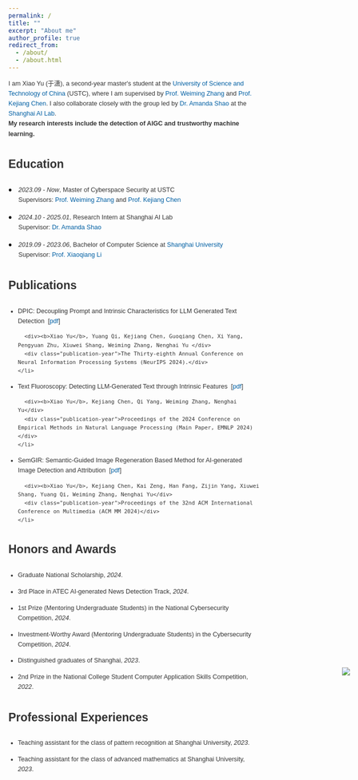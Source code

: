 ```yaml
---
permalink: /
title: ""
excerpt: "About me"
author_profile: true
redirect_from: 
  - /about/
  - /about.html
---
```

<a name="About Me"></a>
<text style="font-size: 0.9em;">
  I am Xiao Yu (于潇), a second-year master's student at the 
  <a href='https://en.wikipedia.org/wiki/University_of_Science_and_Technology_of_China' target="_blank" style="text-decoration: none; color:#005fa3;">University of Science and Technology of China</a> (USTC), where I am supervised by 
  <a href="https://scholar.google.com/citations?user=eTCfl6cAAAAJ&hl=en" target="_blank" style="text-decoration: none; color: #005fa3;">Prof. Weiming Zhang</a> and 
  <a href="http://home.ustc.edu.cn/~chenkj/" target="_blank" style="text-decoration: none; color: #005fa3;">Prof. Kejiang Chen</a>. I also collaborate closely with the group led by <a href="https://amandajshao.github.io/" target="_blank" style="text-decoration: none; color: #005fa3;">Dr. Amanda Shao</a> at the <a href="https://www.shlab.org.cn/" target="_blank" style="text-decoration: none; color: #005fa3;">Shanghai AI Lab</a>. 
  <br><b>My research interests include the detection of AIGC and trustworthy machine learning.</b>

</text>



<h3 style="font-size: 23px;"> Education</h3><a name="Education"></a>
<style>
  body {
    font-family: 'Arial', sans-serif;
    color: #333;
    line-height: 1.6;
  }
  .cv-section {
    margin-bottom: 15px;
    padding-left: 20px; /* Add padding to align with bullet */
  }
  .cv-date {
    margin-bottom: 0px;
    font-size: 0.9em;
    position: relative;
  }
  .cv-date:before {
    content: "• ";
    position: absolute;
    left: -20px; /* Adjust left position to align bullet */
    color: #000;
     top: 50%; /* 定位到父元素的垂直中间 */
  transform: translateY(-50%); /* 通过位移让圆点居中 */
    font-size: 20px;
  }
  .cv-title {
    font-size: 0.9em;
    margin-bottom: 5px;
  }
  .cv-institution {
        font-size: 0.9em;
    margin-bottom: 5px;
  }
  .cv-supervisor {
        font-size: 0.9em;
        margin-bottom: 5px;
  }
</style>
<style>
  body {
    font-family: 'Arial', sans-serif;
    color: #333;
    line-height: 1.6;
  }
  .publication-entry {
    margin-bottom: 10px;
    font-size: 0.9em;
  }
  .publication-bullet {
    color: #FF5733; /* Adjust the color to match the emoji */
    font-size: 0.9em; /* Adjust size as needed */
  }
  .publication-title {
    color: #0000EE; /* Standard link color */
    text-decoration: none; /* No underline */
    font-weight: bold;
     font-size: 0.9em;
  }
  .authors {
    font-weight: bold;
     font-size: 0.9em;
  }
  .publication-year {
    font-style: italic;
     font-size: 0.95em;
  }
ul {
  list-style-position: outside;
  padding-left: 19px
}
</style>




<div class="cv-section">
  <div class="cv-date"><em>2023.09&nbsp;-&nbsp;Now</em>, Master of Cyberspace Security at USTC</div>
  <div class="cv-supervisor">Supervisors: <a href="https://scholar.google.com/citations?user=eTCfl6cAAAAJ&hl=en" target="_blank" style="text-decoration: none; color: #005fa3;">Prof. Weiming Zhang</a> and <a href="http://home.ustc.edu.cn/~chenkj/" target="_blank" style="text-decoration: none; color: #005fa3;">Prof. Kejiang Chen</a></div>
</div>
<div class="cv-section">
  <div class="cv-date"><em>2024.10&nbsp;-&nbsp;2025.01</em>, Research Intern at Shanghai AI Lab</div>
  <div class="cv-supervisor">Supervisor: <a href="https://amandajshao.github.io/" target="_blank" style="text-decoration: none; color: #005fa3;">Dr. Amanda Shao</a></div>
</div>
<div class="cv-section">
  <div class="cv-date"><em>2019.09&nbsp;-&nbsp;2023.06</em>, Bachelor of Computer Science at <a href="https://en.shu.edu.cn/" target="_blank" style="text-decoration: none; color: #005fa3;">Shanghai University</a></div>
  <div class="cv-supervisor">Supervisor: <a href="https://scholar.google.com/citations?hl=zh-CN&user=JGm4z4YAAAAJ" target="_blank" style="text-decoration: none; color: #005fa3;">Prof. Xiaoqiang Li</a></div>
</div>


<h3 style="font-size: 23px;"> Publications</h3><a name="Publications"></a>
<div class="publication-entry">
  <ul>
    <li>
      DPIC: Decoupling Prompt and Intrinsic Characteristics for LLM Generated Text Detection&nbsp;&nbsp;[<a href="https://openreview.net/pdf?id=BZh05P2EoN" target="_blank" style="text-decoration: none; color: #005fa3;">pdf</a>]

      <div><b>Xiao Yu</b>, Yuang Qi, Kejiang Chen, Guoqiang Chen, Xi Yang, Pengyuan Zhu, Xiuwei Shang, Weiming Zhang, Nenghai Yu </div>
      <div class="publication-year">The Thirty-eighth Annual Conference on Neural Information Processing Systems (NeurIPS 2024).</div>
    </li>
  </ul>
  </div>
<div class="publication-entry">
  <ul>
    <li>
      Text Fluoroscopy: Detecting LLM-Generated Text through Intrinsic Features&nbsp;&nbsp;[<a href="https://aclanthology.org/2024.emnlp-main.885.pdf" target="_blank" style="text-decoration: none; color: #005fa3;">pdf</a>]

      <div><b>Xiao Yu</b>, Kejiang Chen, Qi Yang, Weiming Zhang, Nenghai Yu</div>
      <div class="publication-year">Proceedings of the 2024 Conference on Empirical Methods in Natural Language Processing (Main Paper, EMNLP 2024)</div>
    </li>
  </ul>
</div>
<div class="publication-entry">
  <ul>
    <li>
      SemGIR: Semantic-Guided Image Regeneration Based Method for AI-generated Image Detection and Attribution&nbsp;&nbsp;[<a href="https://yuxiao1217.github.io/3664647.pdf" target="_blank" style="text-decoration: none; color: #005fa3;">pdf</a>]

      <div><b>Xiao Yu</b>, Kejiang Chen, Kai Zeng, Han Fang, Zijin Yang, Xiuwei Shang, Yuang Qi, Weiming Zhang, Nenghai Yu</div>
      <div class="publication-year">Proceedings of the 32nd ACM International Conference on Multimedia (ACM MM 2024)</div>
    </li>
  </ul>
</div>
<!-- <div class="publication-entry"> -->
  <!-- <ul> -->
    <!-- <li> -->
      <!-- How Far Have We Gone in Binary Code Understanding Using Large Language Models&nbsp;&nbsp;[<a href="https://ieeexplore.ieee.org/abstract/document/10795058/" target="_blank" style="text-decoration: none; color: #005fa3;">pdf</a>] -->
<!--  -->
      <!-- <div>Xiuwei Shang, Shaoyin Cheng, Guoqiang Chen, Yanming Zhang, Li Hu, <b>Xiao Yu</b>, Gangyang Li, Weiming Zhang, Nenghai Yu</div> -->
      <!-- <div class="publication-year">2024 IEEE International Conference on Software Maintenance and Evolution (ICSME 2024)</div> -->
    <!-- </li> -->
  <!-- </ul> -->
<!-- </div> -->


<h3 style="font-size: 23px;"> Honors and Awards</h3><a name="Honors and Awards"></a>
<div class="publication-entry">
  <ul>
    <li>
    Graduate National Scholarship, <em>2024</em>. 
    </li>
  </ul>
</div>

<div class="publication-entry">
  <ul>
    <li>
    3rd Place in ATEC AI-generated News Detection Track, <em>2024</em>.
    </li>
  </ul>
</div>

<div class="publication-entry">
  <ul>
    <li>
    1st Prize (Mentoring Undergraduate Students) in the National Cybersecurity Competition, <em>2024</em>.
    </li>
  </ul>
</div>

<div class="publication-entry">
  <ul>
    <li>
    Investment-Worthy Award (Mentoring Undergraduate Students) in the Cybersecurity Competition, <em>2024</em>.
    </li>
  </ul>
</div>

<div class="publication-entry">
  <ul>
    <li>
    Distinguished graduates of Shanghai, <em>2023</em>. 
    </li>
  </ul>
</div>



<div class="publication-entry">
  <ul>
    <li>
    2nd Prize in the National College Student Computer Application Skills Competition, <em>2022</em>.
    </li>
  </ul>
</div>


<h3 style="font-size: 23px;"> Professional Experiences</h3><a name="Professional Experiences"></a>
<div class="publication-entry">
  <ul>
    <li>
    Teaching assistant for the class of pattern recognition at Shanghai University, <em>2023</em>.
    </li>
  </ul>
</div><div class="publication-entry">
  <ul>
    <li>
    Teaching assistant for the class of advanced mathematics at Shanghai University, <em>2023</em>.
    </li>
  </ul>
</div>

<a class="fixed-tracker" href="https://clustrmaps.com/site/1c3wx" title="Visit tracker">
  <img src="//www.clustrmaps.com/map_v2.png?d=lZ47XZvaFr_mw90J4ASxcFgGHWsI4sfXAuGD4Glde-k&cl=ffffff" />
</a>

<style>
  .fixed-tracker {
    position: fixed;
    right: 5%;
    top: 35%;
    transform: translateY(-50%);
    z-index: 9999;
    opacity: 1; /* 初始状态完全可见 */
    transition: opacity 0.3s ease; /* 平滑过渡效果 */
  }
</style>

<script>

  const tracker = document.querySelector('.fixed-tracker');


  const maxOpacity = 1;
  const minOpacity = 0;

 
  window.addEventListener('scroll', function () {
    const scrollPosition = window.scrollY;  
    const maxScroll = document.documentElement.scrollHeight - window.innerHeight;  
    const opacity = 1 - (scrollPosition / maxScroll)*4;  
    tracker.style.opacity = Math.max(minOpacity, Math.min(opacity, maxOpacity));
  });
</script>







